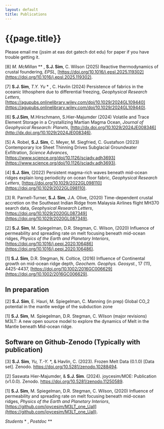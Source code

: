 ```yaml
---
layout: default
title: Publications
---
```

# {{page.title}}

Please email me (jssim at eas dot gatech dot edu) for paper if you have trouble getting it. 

[8] *M. McMillan* ** , **S.J. Sim**, C. Wilson (2025) Reactive thermodynamics of crustal foundering, *EPSL*, [https://doi.org/10.1016/j.epsl.2025.119302](https://doi.org/10.1016/j.epsl.2025.119302).

[7] **S.J. Sim**, *T.Y. Yu* * , C. Havlin (2024) Persistence of fabrics in the oceanic lithosphere due to differential freezing, *Geophysical Research Letters*, [https://agupubs.onlinelibrary.wiley.com/doi/10.1029/2024GL109440](https://agupubs.onlinelibrary.wiley.com/doi/10.1029/2024GL109440).

[6] **S.J.Sim**, M.Hirschmann, S.Hier-Majumder (2024) Volatile and Trace Element Storage in a Crystallizing Martian Magma Ocean, *Journal of Geophysical Research: Planets*, [http://dx.doi.org/10.1029/2024JE008346](http://dx.doi.org/10.1029/2024JE008346).

[5] A. Robel, **S.J. Sim**, C. Meyer, M. Siegfried, C. Gustafson (2023) Contemporary Ice Sheet Thinning Drives Subglacial Groundwater Exfiltration, *Science Advances*, [https://www.science.org/doi/10.1126/sciadv.adh3693](https://www.science.org/doi/10.1126/sciadv.adh3693). 

[4] **S.J. Sim**, (2022) Persistent magma-rich waves beneath mid-ocean ridges explain long periodicity on ocean floor fabric, *Geophysical Research Letters*, [https://doi.org/10.1029/2022GL098110](https://doi.org/10.1029/2022GL098110).

[3] R. Parnell-Turner, **S.J. Sim**, J.A. Olive, (2020) Time-dependent crustal accretion on the Southeast Indian Ridge from Malaysia Airlines flight MH370 search data, *Geophysical Research Letters*, [https://doi.org/10.1029/2020GL087349](https://doi.org/10.1029/2020GL087349).  

[2] **S.J. Sim**, M. Spiegelman, D.R. Stegman, C. Wilson, (2020) Influence of permeability and spreading rate on melt focusing beneath mid-ocean ridges, *Physics of the Earth and Planetary Interiors*, [https://doi.org/10.1016/j.pepi.2020.106486](https://doi.org/10.1016/j.pepi.2020.106486).  

[1] **S.J. Sim**, D.R. Stegman, N. Coltice, (2016) Influence of Continental growth on mid-ocean ridge depth, *Geochem. Geophys. Geosyst.*, 17 (11), 4425-4437, [https://doi.org/10.1002/2016GC006629](https://doi.org/10.1002/2016GC006629).

## In preparation
[2] **S.J. Sim**, E. Hauri, M. Spiegelman, C. Manning (in prep) Global CO_2 potential in the mantle wedge of the subduction zone 

[1] **S.J. Sim**, M. Spiegelman, D.R. Stegman, C. Wilson (major revisions) M3LT: A new open source model to explore the dynamics of Melt in the Mantle beneath Mid-ocean ridge.  

## Software on Github-Zenodo (Typically with publication)
[3] **S.J. Sim**, *Yu, T.-Y.* *, & Havlin, C. (2023). Frozen Melt Data (0.1.0) [Data set]. Zenodo. https://doi.org/10.5281/zenodo.10288494.

[2] Saswata Hier-Majumder, & **S.J. Sim**. (2024). joycesim/MOE: Publication (v1.0.0). Zenodo. https://doi.org/10.5281/zenodo.11250589.

[1] **S.J. Sim**, M. Spiegelman, D.R. Stegman, C. Wilson, (2020) Influence of permeability and spreading rate on melt focusing beneath mid-ocean ridges, *Physics of the Earth and Planetary Interiors*, [https://github.com/joycesim/M3LT_one_Uall](https://github.com/joycesim/M3LT_one_Uall).

*Students* * , *Postdoc* **
